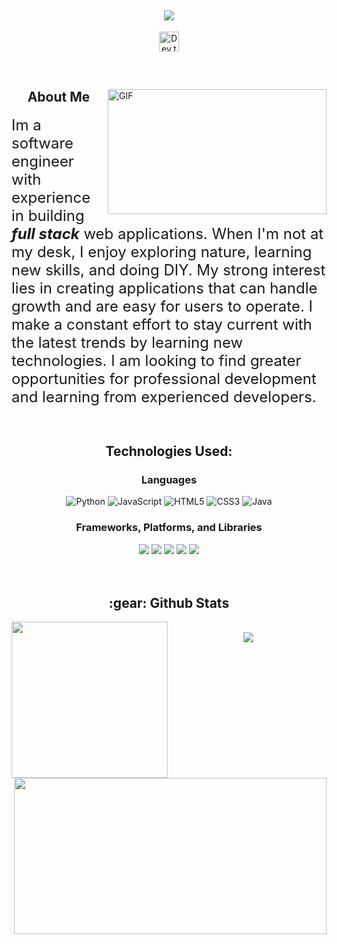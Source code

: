 <!-- <p align="center">
  Hi there 👋 My name is Ned. Welcome to my Github Profile! 😊
</p> -->

<h2 align="center">
    <img src="https://readme-typing-svg.demolab.com/?lines=Ned+Nguyen;Full-stack%20Software%20Engineer;Always%20learning%20new%20things&font=Fira%20Code&center=true&width=500&height=45&color=FFF325&vCenter=true&pause=1000&size=30" />
</h2>

<!-- Social icons section -->
<p align="center">
  <a href="https://www.linkedin.com/in/truong-nguyen-693575257/"><img width="32px" alt="Dev.to" title="Ned Nguyen LinkedIn" src="https://cdn-icons-png.flaticon.com/512/174/174857.png"></a>
</p>

<br/>

<div>
  <img align="right"  alt="GIF" src="https://www.simplilearn.com/ice9/free_resources_article_thumb/top_full_stack.jpg" height="200" width="350" />
  <h2 align="center">About Me</h2>

  <font size="5">Im a software engineer with experience in building ***full stack*** web applications. When I'm not at my desk, I enjoy exploring nature, learning new skills, and doing DIY. My strong interest lies in creating applications that can handle growth and are easy for users to operate. I make a constant effort to stay current with the latest trends by learning new technologies. I am looking to find greater opportunities for professional development and learning from experienced developers.</font>
</div>

<br/>

<h2 align="center">Technologies Used:</h2>

<div>
  <div align="center">
    <h3>Languages</h3>
  
![Python](https://img.shields.io/badge/python-3670A0?style=for-the-badge&logo=python&logoColor=ffdd54)
![JavaScript](https://img.shields.io/badge/javascript-%23323330.svg?style=for-the-badge&logo=javascript&logoColor=%23F7DF1E)
![HTML5](https://img.shields.io/badge/html5-%23E34F26.svg?style=for-the-badge&logo=html5&logoColor=white)
![CSS3](https://img.shields.io/badge/css3-%231572B6.svg?style=for-the-badge&logo=css3&logoColor=white)
![Java](https://img.shields.io/badge/java-%23ED8B00.svg?style=for-the-badge&logo=java&logoColor=white)
  </div>

  <div align="center">
    <h3>Frameworks, Platforms, and Libraries</h3>
    <img src="https://img.shields.io/badge/node.js-6DA55F?style=for-the-badge&logo=node.js&logoColor=white"/>
    <img src="https://img.shields.io/badge/react-%2320232a.svg?style=for-the-badge&logo=react&logoColor=%2361DAFB" />
    <img src="https://img.shields.io/badge/redux-%23593d88.svg?style=for-the-badge&logo=redux&logoColor=white" />
    <img src="https://img.shields.io/badge/express.js-%23404d59.svg?style=for-the-badge&logo=express&logoColor=%2361DAFB" />
    <img src="https://img.shields.io/badge/flask-%23000.svg?style=for-the-badge&logo=flask&logoColor=white" />
  </div>
<div/>
  
<br/>
<br/>

  <h2 align="center"> :gear: Github Stats </h2>

<div>
  <img align="left" src="https://github-readme-stats.vercel.app/api/top-langs/?username=nedned1108&theme=highcontrast&custom_title=Languages&langs_count=6&title_color=FFF325" height="250" width="250"/>
  <img align="right" src="https://github-readme-stats.vercel.app/api?username=nedned1108&count_private=true&theme=highcontrast&custom_title=Stats&title_color=FFF325" height="250" width="500"/>
</div>
<br/>

<div align="center">
  <img align="center" src="https://komarev.com/ghpvc/?username=nedned1108&color=000000&style=for-the-badge&label=👀Profile Views" />
</div>
   
    
<!-- <div align="center">
    
![Leetcode Stats](https://leetcard.jacoblin.cool/nedned1108)
    
</div> -->

  
  
